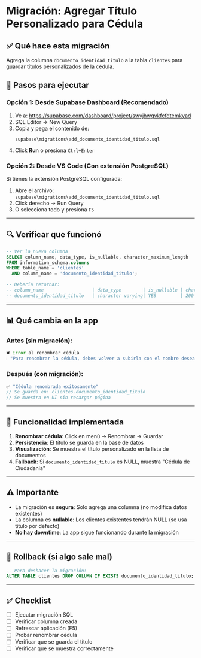 # Migración: Agregar Título Personalizado para Cédula

## ✅ **Qué hace esta migración**

Agrega la columna `documento_identidad_titulo` a la tabla `clientes` para guardar títulos personalizados de la cédula.

## 📝 **Pasos para ejecutar**

### **Opción 1: Desde Supabase Dashboard (Recomendado)**

1. Ve a: https://supabase.com/dashboard/project/swyjhwgvkfcfdtemkyad
2. SQL Editor → New Query
3. Copia y pega el contenido de:
   ```
   supabase\migrations\add_documento_identidad_titulo.sql
   ```
4. Click **Run** o presiona `Ctrl+Enter`

### **Opción 2: Desde VS Code (Con extensión PostgreSQL)**

Si tienes la extensión PostgreSQL configurada:

1. Abre el archivo: `supabase\migrations\add_documento_identidad_titulo.sql`
2. Click derecho → Run Query
3. O selecciona todo y presiona `F5`

---

## 🔍 **Verificar que funcionó**

```sql
-- Ver la nueva columna
SELECT column_name, data_type, is_nullable, character_maximum_length
FROM information_schema.columns
WHERE table_name = 'clientes'
  AND column_name = 'documento_identidad_titulo';

-- Debería retornar:
-- column_name                  | data_type        | is_nullable | character_maximum_length
-- documento_identidad_titulo   | character varying| YES         | 200
```

---

## 📊 **Qué cambia en la app**

### **Antes** (sin migración):
```typescript
❌ Error al renombrar cédula
ℹ️ "Para renombrar la cédula, debes volver a subirla con el nombre deseado"
```

### **Después** (con migración):
```typescript
✅ "Cédula renombrada exitosamente"
// Se guarda en: clientes.documento_identidad_titulo
// Se muestra en UI sin recargar página
```

---

## 🎯 **Funcionalidad implementada**

1. **Renombrar cédula**: Click en menú → Renombrar → Guardar
2. **Persistencia**: El título se guarda en la base de datos
3. **Visualización**: Se muestra el título personalizado en la lista de documentos
4. **Fallback**: Si `documento_identidad_titulo` es NULL, muestra "Cédula de Ciudadanía"

---

## ⚠️ **Importante**

- La migración es **segura**: Solo agrega una columna (no modifica datos existentes)
- La columna es **nullable**: Los clientes existentes tendrán NULL (se usa título por defecto)
- **No hay downtime**: La app sigue funcionando durante la migración

---

## 🔄 **Rollback (si algo sale mal)**

```sql
-- Para deshacer la migración:
ALTER TABLE clientes DROP COLUMN IF EXISTS documento_identidad_titulo;
```

---

## ✅ **Checklist**

- [ ] Ejecutar migración SQL
- [ ] Verificar columna creada
- [ ] Refrescar aplicación (F5)
- [ ] Probar renombrar cédula
- [ ] Verificar que se guarda el título
- [ ] Verificar que se muestra correctamente
